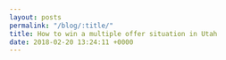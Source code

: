```yaml
---
layout: posts
permalink: "/blog/:title/"
title: How to win a multiple offer situation in Utah
date: 2018-02-20 13:24:11 +0000
---
```

